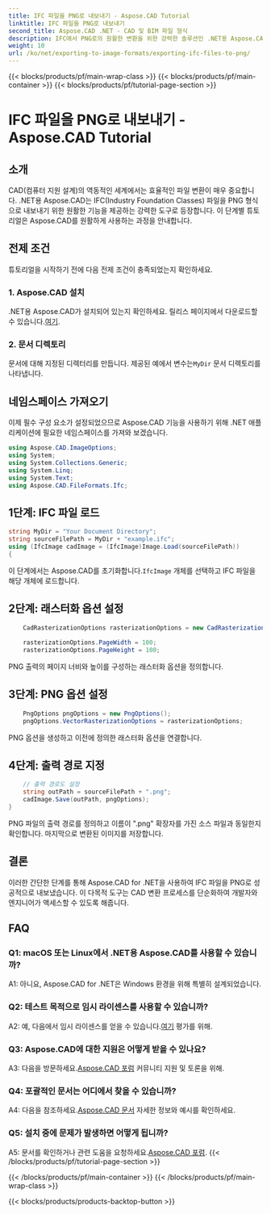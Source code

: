 ```yaml
---
title: IFC 파일을 PNG로 내보내기 - Aspose.CAD Tutorial
linktitle: IFC 파일을 PNG로 내보내기
second_title: Aspose.CAD .NET - CAD 및 BIM 파일 형식
description: IFC에서 PNG로의 원활한 변환을 위한 강력한 솔루션인 .NET용 Aspose.CAD를 살펴보세요. 효율적인 CAD 파일 처리를 위해 지금 다운로드하세요.
weight: 10
url: /ko/net/exporting-to-image-formats/exporting-ifc-files-to-png/
---
```


{{< blocks/products/pf/main-wrap-class >}}
{{< blocks/products/pf/main-container >}}
{{< blocks/products/pf/tutorial-page-section >}}

# IFC 파일을 PNG로 내보내기 - Aspose.CAD Tutorial

## 소개

CAD(컴퓨터 지원 설계)의 역동적인 세계에서는 효율적인 파일 변환이 매우 중요합니다. .NET용 Aspose.CAD는 IFC(Industry Foundation Classes) 파일을 PNG 형식으로 내보내기 위한 원활한 기능을 제공하는 강력한 도구로 등장합니다. 이 단계별 튜토리얼은 Aspose.CAD를 원활하게 사용하는 과정을 안내합니다.

## 전제 조건

튜토리얼을 시작하기 전에 다음 전제 조건이 충족되었는지 확인하세요.

### 1. Aspose.CAD 설치

 .NET용 Aspose.CAD가 설치되어 있는지 확인하세요. 릴리스 페이지에서 다운로드할 수 있습니다.[여기](https://releases.aspose.com/cad/net/).

### 2. 문서 디렉토리

 문서에 대해 지정된 디렉터리를 만듭니다. 제공된 예에서 변수는`MyDir` 문서 디렉토리를 나타냅니다.

## 네임스페이스 가져오기

이제 필수 구성 요소가 설정되었으므로 Aspose.CAD 기능을 사용하기 위해 .NET 애플리케이션에 필요한 네임스페이스를 가져와 보겠습니다.

```csharp
using Aspose.CAD.ImageOptions;
using System;
using System.Collections.Generic;
using System.Linq;
using System.Text;
using Aspose.CAD.FileFormats.Ifc;
```

## 1단계: IFC 파일 로드

```csharp
string MyDir = "Your Document Directory";
string sourceFilePath = MyDir + "example.ifc";
using (IfcImage cadImage = (IfcImage)Image.Load(sourceFilePath))
{
```

 이 단계에서는 Aspose.CAD를 초기화합니다.`IfcImage` 개체를 선택하고 IFC 파일을 해당 개체에 로드합니다.

## 2단계: 래스터화 옵션 설정

```csharp
    CadRasterizationOptions rasterizationOptions = new CadRasterizationOptions();
   
    rasterizationOptions.PageWidth = 100;
    rasterizationOptions.PageHeight = 100;
```

PNG 출력의 페이지 너비와 높이를 구성하는 래스터화 옵션을 정의합니다.

## 3단계: PNG 옵션 설정

```csharp
    PngOptions pngOptions = new PngOptions();
    pngOptions.VectorRasterizationOptions = rasterizationOptions;
```

PNG 옵션을 생성하고 이전에 정의한 래스터화 옵션을 연결합니다.

## 4단계: 출력 경로 지정

```csharp
    // 출력 경로도 설정
    string outPath = sourceFilePath + ".png";
    cadImage.Save(outPath, pngOptions);
}
```

PNG 파일의 출력 경로를 정의하고 이름이 ".png" 확장자를 가진 소스 파일과 동일한지 확인합니다. 마지막으로 변환된 이미지를 저장합니다.

## 결론

이러한 간단한 단계를 통해 Aspose.CAD for .NET을 사용하여 IFC 파일을 PNG로 성공적으로 내보냈습니다. 이 다목적 도구는 CAD 변환 프로세스를 단순화하여 개발자와 엔지니어가 액세스할 수 있도록 해줍니다.

## FAQ

### Q1: macOS 또는 Linux에서 .NET용 Aspose.CAD를 사용할 수 있습니까?

A1: 아니요, Aspose.CAD for .NET은 Windows 환경을 위해 특별히 설계되었습니다.

### Q2: 테스트 목적으로 임시 라이센스를 사용할 수 있습니까?

 A2: 예, 다음에서 임시 라이센스를 얻을 수 있습니다.[여기](https://purchase.aspose.com/temporary-license/) 평가를 위해.

### Q3: Aspose.CAD에 대한 지원은 어떻게 받을 수 있나요?

 A3: 다음을 방문하세요.[Aspose.CAD 포럼](https://forum.aspose.com/c/cad/19) 커뮤니티 지원 및 토론을 위해.

### Q4: 포괄적인 문서는 어디에서 찾을 수 있습니까?

 A4: 다음을 참조하세요.[Aspose.CAD 문서](https://reference.aspose.com/cad/net/) 자세한 정보와 예시를 확인하세요.

### Q5: 설치 중에 문제가 발생하면 어떻게 됩니까?

 A5: 문서를 확인하거나 관련 도움을 요청하세요.[Aspose.CAD 포럼](https://forum.aspose.com/c/cad/19).
{{< /blocks/products/pf/tutorial-page-section >}}

{{< /blocks/products/pf/main-container >}}
{{< /blocks/products/pf/main-wrap-class >}}

{{< blocks/products/products-backtop-button >}}
